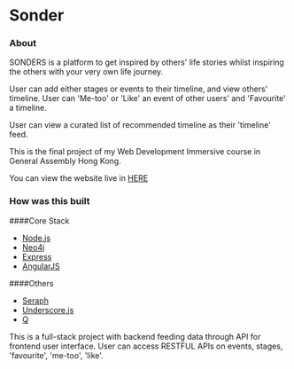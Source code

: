 # Sonder

### About

SONDERS is a platform to get inspired by others' life stories whilst inspiring the others with your very own life journey.

User can add either stages or events to their timeline, and view others' timeline. User can 'Me-too' or 'Like' an event of other users' and 'Favourite' a timeline.

User can view a curated list of recommended timeline as their 'timeline' feed.

This is the final project of my Web Development Immersive course in General Assembly Hong Kong.

You can view the website live in [HERE](https://www.sonders.co/)


### How was this built
####Core Stack
 - [Node.js](https://nodejs.org/)
 - [Neo4j](http://neo4j.org/)
 - [Express](expressjs.com)
 - [AngularJS](https://docs.angularjs.org/api/ng/directive/ngRepeat)

####Others
 - [Seraph](https://github.com/brikteknologier/seraph)
 - [Underscore.js](underscorejs.org)
 - [Q](https://github.com/kriskowal/q)

 This is a full-stack project with backend feeding data through API for frontend user interface. User can access RESTFUL APIs on events, stages, 'favourite', 'me-too', 'like'.
